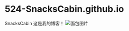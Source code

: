 # 524-SnacksCabin.github.io
SnacksCabin
这是我的博客！
![面包图片](https://github.com/524-SnacksCabin/524-SnacksCabin.github.io/bread.jpg)
